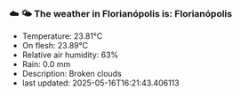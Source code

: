 ### ☁️ 🌤️  The weather in Florianópolis is: Florianópolis

- Temperature: 23.81°C
- On flesh: 23.89°C
- Relative air humidity: 63%
- Rain: 0.0 mm
- Description: Broken clouds
- last updated: 2025-05-16T16:21:43.406113
